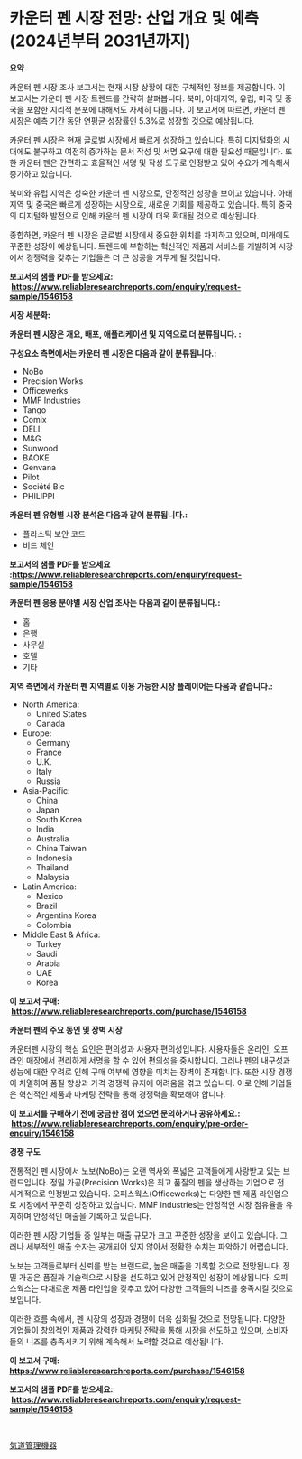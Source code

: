 <p><h1>카운터 펜 시장 전망: 산업 개요 및 예측 (2024년부터 2031년까지)</h1></p><p><strong>요약</strong></p>
<p><p>카운터 펜 시장 조사 보고서는 현재 시장 상황에 대한 구체적인 정보를 제공합니다. 이 보고서는 카운터 펜 시장 트렌드를 간략히 살펴봅니다. 북미, 아태지역, 유럽, 미국 및 중국을 포함한 지리적 분포에 대해서도 자세히 다룹니다. 이 보고서에 따르면, 카운터 펜 시장은 예측 기간 동안 연평균 성장률인 5.3%로 성장할 것으로 예상됩니다.</p><p>카운터 펜 시장은 현재 글로벌 시장에서 빠르게 성장하고 있습니다. 특히 디지털화의 시대에도 불구하고 여전히 증가하는 문서 작성 및 서명 요구에 대한 필요성 때문입니다. 또한 카운터 펜은 간편하고 효율적인 서명 및 작성 도구로 인정받고 있어 수요가 계속해서 증가하고 있습니다.</p><p>북미와 유럽 지역은 성숙한 카운터 펜 시장으로, 안정적인 성장을 보이고 있습니다. 아태지역 및 중국은 빠르게 성장하는 시장으로, 새로운 기회를 제공하고 있습니다. 특히 중국의 디지털화 발전으로 인해 카운터 펜 시장이 더욱 확대될 것으로 예상됩니다.</p><p>종합하면, 카운터 펜 시장은 글로벌 시장에서 중요한 위치를 차지하고 있으며, 미래에도 꾸준한 성장이 예상됩니다. 트렌드에 부합하는 혁신적인 제품과 서비스를 개발하여 시장에서 경쟁력을 갖추는 기업들은 더 큰 성공을 거두게 될 것입니다.</p></p>
<p><strong>보고서의 샘플 PDF를 받으세요: &nbsp;<a href="https://www.reliableresearchreports.com/enquiry/request-sample/1546158">https://www.reliableresearchreports.com/enquiry/request-sample/1546158</a></strong></p>
<p><strong>시장 세분화:</strong></p>
<p><strong> 카운터 펜 시장은 개요, 배포, 애플리케이션 및 지역으로 더 분류됩니다. :</strong></p>
<p><strong>구성요소 측면에서는 카운터 펜 시장은 다음과 같이 분류됩니다.:</strong></p>
<p><ul><li>NoBo</li><li>Precision Works</li><li>Officewerks</li><li>MMF Industries</li><li>Tango</li><li>Comix</li><li>DELI</li><li>M&G</li><li>Sunwood</li><li>BAOKE</li><li>Genvana</li><li>Pilot</li><li>Société Bic</li><li>PHILIPPI</li></ul></p>
<p><strong> 카운터 펜 유형별 시장 분석은 다음과 같이 분류됩니다.:</strong></p>
<p><ul><li>플라스틱 보안 코드</li><li>비드 체인</li></ul></p>
<p><strong>보고서의 샘플 PDF를 받으세요 :<a href="https://www.reliableresearchreports.com/enquiry/request-sample/1546158">https://www.reliableresearchreports.com/enquiry/request-sample/1546158</a></strong></p>
<p><strong> 카운터 펜 응용 분야별 시장 산업 조사는 다음과 같이 분류됩니다.:</strong></p>
<p><ul><li>홈</li><li>은행</li><li>사무실</li><li>호텔</li><li>기타</li></ul></p>
<p><strong>지역 측면에서 카운터 펜 지역별로 이용 가능한 시장 플레이어는 다음과 같습니다.:</strong></p>
<p><ul>
    <li>
        North America:
        <ul>
            <li>United States</li>
            <li>Canada</li>
        </ul>
    </li>
    <li>
        Europe:
        <ul>
            <li>Germany</li>
            <li>France</li>
            <li>U.K.</li>
            <li>Italy</li>
            <li>Russia</li>
        </ul>
    </li>
    <li>
        Asia-Pacific:
        <ul>
            <li>China</li>
            <li>Japan</li>
            <li>South Korea</li>
            <li>India</li>
            <li>Australia</li>
            <li>China Taiwan</li>
            <li>Indonesia</li>
            <li>Thailand</li>
            <li>Malaysia</li>
        </ul>
    </li>
    <li>
        Latin America:
        <ul>
            <li>Mexico</li>
            <li>Brazil</li>
            <li>Argentina Korea</li>
            <li>Colombia</li>
        </ul>
    </li>
    <li>
        Middle East & Africa:
        <ul>
            <li>Turkey</li>
            <li>Saudi</li>
            <li>Arabia</li>
            <li>UAE</li>
            <li>Korea</li>
        </ul>
    </li>
    </ul></p>
<p><strong>이 보고서 구매: &nbsp;<a href="https://www.reliableresearchreports.com/purchase/1546158">https://www.reliableresearchreports.com/purchase/1546158</a></strong></p>
<p><strong>카운터 펜의 주요 동인 및 장벽 시장</strong></p>
<p><p>카운터펜 시장의 핵심 요인은 편의성과 사용자 편의성입니다. 사용자들은 온라인, 오프라인 매장에서 편리하게 서명을 할 수 있어 편의성을 중시합니다. 그러나 펜의 내구성과 성능에 대한 우려로 인해 구매 여부에 영향을 미치는 장벽이 존재합니다. 또한 시장 경쟁이 치열하여 품질 향상과 가격 경쟁력 유지에 어려움을 겪고 있습니다. 이로 인해 기업들은 혁신적인 제품과 마케팅 전략을 통해 경쟁력을 확보해야 합니다.</p></p>
<p><strong>이 보고서를 구매하기 전에 궁금한 점이 있으면 문의하거나 공유하세요.: &nbsp;<a href="https://www.reliableresearchreports.com/enquiry/pre-order-enquiry/1546158">https://www.reliableresearchreports.com/enquiry/pre-order-enquiry/1546158</a></strong></p>
<p><strong>경쟁 구도</strong></p>
<p><p>전통적인 펜 시장에서 노보(NoBo)는 오랜 역사와 폭넓은 고객들에게 사랑받고 있는 브랜드입니다. 정밀 가공(Precision Works)은 최고 품질의 펜을 생산하는 기업으로 전 세계적으로 인정받고 있습니다. 오피스웍스(Officewerks)는 다양한 펜 제품 라인업으로 시장에서 꾸준히 성장하고 있습니다. MMF Industries는 안정적인 시장 점유율을 유지하며 안정적인 매출을 기록하고 있습니다.</p><p>이러한 펜 시장 기업들 중 일부는 매출 규모가 크고 꾸준한 성장을 보이고 있습니다. 그러나 세부적인 매출 숫자는 공개되어 있지 않아서 정확한 수치는 파악하기 어렵습니다.</p><p>노보는 고객들로부터 신뢰를 받는 브랜드로, 높은 매출을 기록할 것으로 전망됩니다. 정밀 가공은 품질과 기술력으로 시장을 선도하고 있어 안정적인 성장이 예상됩니다. 오피스웍스는 다채로운 제품 라인업을 갖추고 있어 다양한 고객들의 니즈를 충족시킬 것으로 보입니다.</p><p>이러한 흐름 속에서, 펜 시장의 성장과 경쟁이 더욱 심화될 것으로 전망됩니다. 다양한 기업들이 창의적인 제품과 강력한 마케팅 전략을 통해 시장을 선도하고 있으며, 소비자들의 니즈를 충족시키기 위해 계속해서 노력할 것으로 예상됩니다.</p></p>
<p><strong>이 보고서 구매: &nbsp; <a href="https://www.reliableresearchreports.com/purchase/1546158">https://www.reliableresearchreports.com/purchase/1546158</a></strong></p>
<p><strong>보고서의 샘플 PDF를 받으세요: &nbsp;<a href="https://www.reliableresearchreports.com/enquiry/request-sample/1546158">https://www.reliableresearchreports.com/enquiry/request-sample/1546158</a></strong><strong></strong></p>
<p>&nbsp;</p>
<p><p><a href="https://github.com/ksxzwxabcuynh011/Market-Research-Report-List-1/blob/main/359562014195.md">気道管理機器</a></p></p>